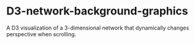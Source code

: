 # D3-network-background-graphics
A D3 visualization of a 3-dimensional network that dynamically changes perspective when scrolling.
